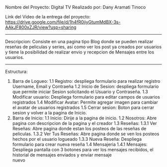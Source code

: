 Nombre del Proyecto: Digital TV
Realizado por: Dany Aramati Tinoco

Link del Video de la entrega del proyecto: https://drive.google.com/file/d/1h4fR0iiyGtumMdBX-3s-AAkJF800xZJR/view?usp=sharing

***********************************************************************
Descripcion:
Consiste en una pagina tipo Blog donde se pueden realizar reseñas de peliculas y series, asi como ver los post ya creados por usuarios y tiene la posibilidad de realizar envio y recepcion de Mensajes entre los usuarios.

***********************************************************************
Estructura:
1. Barra de Logueo:
    1.1 Registro: despliega formulario para realizar registro Username, Email y Contraeña
    1.2 Inicio de Sesion: despliega formulario que permite iniciar Sesion solicitando el Usuario y Contraseña.
    1.3 Modificar usuario: Despliega formulario para editar campos  de usuarios registrados
    1.4 Modificar Avatar: Permite agregar imagen para cambiar el avatar de usuarios registrados
    1.5 Cerrar sesion: Boton para cerrar sesion y volver a la pagina de Inicio.
2. Barra de Inicio:
    1.1 Inicio: Dirije a la pagina de inicio.
    1.2 Nosotros: Abre pagina con descripcion de la pagina y el creador
    1.3 Reseñas: 
        1.3.1 Ver Reseñas: Abre pagina donde estan los posteos de las reseñas de peliculas.
        1.3.2 Ver Tus Reseñas: Abre pagina donde se ven los posteos hechos por el usuario logueado
        1.3.3 Nueva Reseña: Despliega formulario para crear nueva reseña
    1.4 Mensajeria
        1.4.1 Mensajes: Despliega pantalla con 3 botones para ver los mensajes recibidos, el historial de mensajes enviados y enviar mensaje   
                        nuevo


